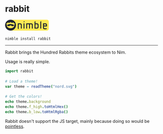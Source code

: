 # rabbit

[![nimble](https://raw.githubusercontent.com/knaque/nimble-tag-2/master/nimble-tag-2.png)](https://github.com/knaque/nimble-tag-2)

`nimble install rabbit`

---

Rabbit brings the Hundred Rabbits theme ecosystem to Nim.

Usage is really simple.
```nim
import rabbit

# Load a theme!
var theme = readTheme("nord.svg")

# Get the colors!
echo theme.background
echo theme.f_high.toHtmlHex()
echo theme.b_low.toHtmlRgba()
```

Rabbit doesn't support the JS target, mainly because doing so would be
[pointless](https://github.com/hundredrabbits/Themes/blob/master/scripts/lib/theme.js).